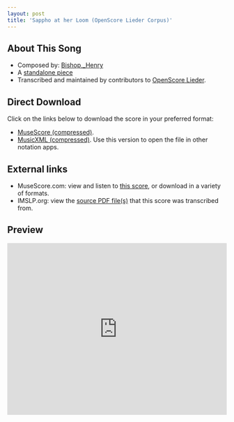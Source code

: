 ```yaml
---
layout: post
title: 'Sappho at her Loom (OpenScore Lieder Corpus)'
---
```


## About This Song

- Composed by: [Bishop,_Henry](https://fourscoreandmore.org/openscore/lieder/Bishop,_Henry)
- A [standalone piece](https://fourscoreandmore.org/openscore/lieder/Bishop,_Henry/_)
- Transcribed and maintained by contributors to [OpenScore Lieder].

[OpenScore Lieder]: https://musescore.com/openscore-lieder-corpus

## Direct Download

Click on the links below to download the score in your preferred format:
- [MuseScore (compressed)](https://github.com/openscore/lieder/blob/main/scores/Bishop,_Henry/_/Sappho_at_her_Loom/lc6446003.mscz?raw=true).
- [MusicXML (compressed)](https://github.com/openscore/lieder/blob/main/scores/Bishop,_Henry/_/Sappho_at_her_Loom/lc6446003.mxl?raw=true). Use this version to open the file in other notation apps.

## External links

- MuseScore.com: view and listen to [this score][MuseScore], or download in a variety of formats.
- IMSLP.org: view the [source PDF file(s)][IMSLP] that this score was transcribed from.

[MuseScore]: https://musescore.com/score/6446003
[IMSLP]: https://imslp.org/wiki/Special:ReverseLookup/572445

## Preview

<iframe width="100%" height="394" src="https://musescore.com/openscore-lieder-corpus/scores/6446003/embed" frameborder="0" allowfullscreen allow="autoplay; fullscreen"></iframe>
